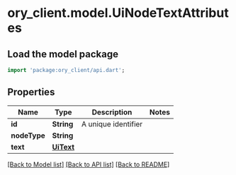 # ory_client.model.UiNodeTextAttributes

## Load the model package
```dart
import 'package:ory_client/api.dart';
```

## Properties
Name | Type | Description | Notes
------------ | ------------- | ------------- | -------------
**id** | **String** | A unique identifier | 
**nodeType** | **String** |  | 
**text** | [**UiText**](UiText.md) |  | 

[[Back to Model list]](../README.md#documentation-for-models) [[Back to API list]](../README.md#documentation-for-api-endpoints) [[Back to README]](../README.md)


